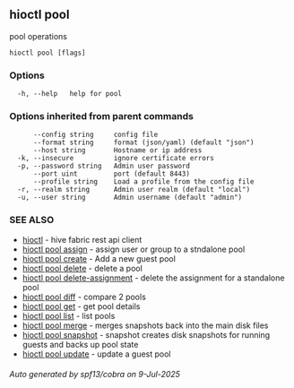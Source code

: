 ## hioctl pool

pool operations

```
hioctl pool [flags]
```

### Options

```
  -h, --help   help for pool
```

### Options inherited from parent commands

```
      --config string     config file
      --format string     format (json/yaml) (default "json")
      --host string       Hostname or ip address
  -k, --insecure          ignore certificate errors
  -p, --password string   Admin user password
      --port uint         port (default 8443)
      --profile string    Load a profile from the config file
  -r, --realm string      Admin user realm (default "local")
  -u, --user string       Admin username (default "admin")
```

### SEE ALSO

* [hioctl](hioctl.md)	 - hive fabric rest api client
* [hioctl pool assign](hioctl_pool_assign.md)	 - assign user or group to a stndalone pool
* [hioctl pool create](hioctl_pool_create.md)	 - Add a new guest pool
* [hioctl pool delete](hioctl_pool_delete.md)	 - delete a pool
* [hioctl pool delete-assignment](hioctl_pool_delete-assignment.md)	 - delete the assignment for a standalone pool
* [hioctl pool diff](hioctl_pool_diff.md)	 - compare 2 pools
* [hioctl pool get](hioctl_pool_get.md)	 - get pool details
* [hioctl pool list](hioctl_pool_list.md)	 - list pools
* [hioctl pool merge](hioctl_pool_merge.md)	 - merges snapshots back into the main disk files
* [hioctl pool snapshot](hioctl_pool_snapshot.md)	 - snapshot creates disk snapshots for running guests and backs up pool state
* [hioctl pool update](hioctl_pool_update.md)	 - update a guest pool

###### Auto generated by spf13/cobra on 9-Jul-2025
